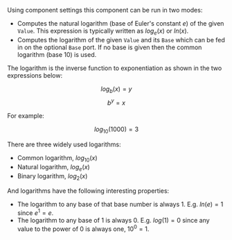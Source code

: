 Using component settings this component can be run in two modes:
- Computes the natural logarithm (base of Euler's constant $e$) of the given `Value`. This expression is typically written as $log_{e}(x)$ or $ln(x)$.
- Computes the logarithm of the given `Value` and its `Base` which can be fed in on the optional `Base` port. If no base is given then the common logarithm (base 10) is used.

The logarithm is the inverse function to exponentiation as shown in the two expressions below:

$$
log_{b}(x) = y
$$
$$
b^{y} = x
$$

For example:

$$
log_{10}(1000) = 3
$$

There are three widely used logarithms:
- Common logarithm, $log_{10}(x)$
- Natural logarithm, $log_{e}(x)$
- Binary logarithm, $log_{2}(x)$

And logarithms have the following interesting properties:
- The logarithm to any base of that base number is always $1$. E.g. $ln(e) = 1$ since $e^{1} = e$.
- The logarithm to any base of $1$ is always $0$. E.g. $log(1) = 0$ since any value to the power of 0 is always one, $10^{0} = 1$.